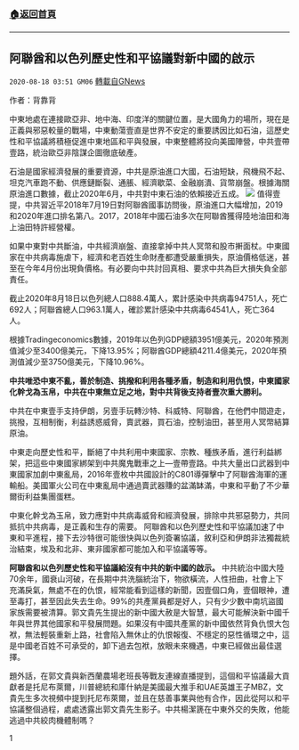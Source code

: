 ###  [:house:返回首頁](https://github.com/ourhimalayas/txt)
---

## 阿聯酋和以色列歷史性和平協議對新中國的啟示
`2020-08-18 03:51 GM06` [轉載自GNews](https://gnews.org/zh-hant/301345/)

作者：背靠背

中東地處在連接歐亞非、地中海、印度洋的關鍵位置，是大國角力的場所，現在是正義與邪惡較量的戰場，中東動蕩壹直是世界不安定的重要誘因比如石油，這歷史性和平協議將積極促進中東地區和平與發展，中東整體將投向美國陣營，中共壹帶壹路，統治歐亞非陰謀企圖徹底破產。

 石油是國家經濟發展的重要資源，中共是原油進口大國，石油短缺，飛機飛不起、坦克汽車跑不動、供應鏈斷裂、通脹、經濟歇菜、金融崩潰、貨幣崩盤。根據海關原油進口數據，截止2020年6月，中共對中東石油的依賴接近五成。
![](https://s3.amazonaws.com/gnews-media-offload/wp-content/uploads/2020/08/18034557/%E5%9B%BE%E7%89%87-1-6.png)
值得壹提，中共習近平2018年7月19日對阿聯酋國事訪問後，原油進口大幅增加，2019和2020年進口排名第八。2017，2018年中國石油多次在阿聯酋獲得陸地油田和海上油田特許經營權。

 如果中東對中共斷油，中共經濟崩盤、直接拿掉中共人冥幣和股市搟面杖。中東國家在中共病毒施虐下，經濟和老百姓生命財產都遭受嚴重損失，原油價格低迷，甚至在今年4月份出現負價格。有必要向中共討回真相、要求中共為巨大損失負全部責任。

 截止2020年8月18日以色列總人口888.4萬人，累計感染中共病毒94751人，死亡692人；阿聯酋總人口963.1萬人，確診累計感染中共病毒64541人，死亡364人。

 根據Tradingeconomics數據，2019年以色列GDP總額3951億美元，2020年預測值減少至3400億美元，下降13.95%；阿聯酋GDP總額4211.4億美元，2020年預測值減少至3750億美元，下降10.96%。

**中共唯恐中東不亂，善於制造、挑撥和利用各種矛盾，制造和利用仇恨，中東國家化幹戈為玉帛，中共在中東無立足之地，對中共背後支持者壹次重大勝利。**

中共在中東壹手支持伊朗，另壹手玩轉沙特、科威特、阿聯酋，在他們中間遊走，挑撥，互相制衡，利益誘惑威脅，賣武器，買石油，控制油田，甚至用人冥幣結算原油。

 中東走向歷史性和平，斷絕了中共利用中東國家、宗教、種族矛盾，進行利益綁架，把這些中東國家綁架到中共魔鬼戰車之上—壹帶壹路。中共大量出口武器到中東國家加劇中東亂局，2016年壹枚中共國設計的C801導彈擊中了阿聯酋海軍的運輸船。美國軍火公司在中東亂局中通過賣武器賺的盆滿缽滿，中東和平動了不少華爾街利益集團蛋糕。

 中東化幹戈為玉帛，致力應對中共病毒威脅和經濟發展，排除中共邪惡勢力，共同抵抗中共病毒，是正義和生存的需要。
阿聯酋和以色列歷史性和平協議加速了中東和平進程，接下去沙特很可能很快與以色列簽署協議，敘利亞和伊朗非法獨裁統治結束，埃及和北非、東非國家都可能加入和平協議等等。

**阿聯酋和以色列歷史性和平協議給沒有中共的新中國的啟示。**
 中共統治中國大陸70余年，國衰山河破，在長期中共洗腦統治下，物欲橫流，人性扭曲，社會上下充滿戾氣，無處不在的仇恨，經常能看到這樣的新聞，因壹個口角，壹個眼神，遭至毒打，甚至因此失去生命。99%的共產黨員都是好人，只有少少數中南坑盜國家族需要被清算。郭文貴先生提出的新中國大赦是大智慧，最大可能解決新中國千年與世界其他國家和平發展問題。如果沒有中國共產黨的新中國依然背負仇恨大包袱，無法輕裝重新上路，社會陷入無休止的仇恨報復、不穩定的惡性循環之中，這是中國老百姓不可承受的，卸下過去包袱，放眼未來機遇，中東已經做出最佳選擇。

 題外話，在郭文貴與新西蘭農場老班長等戰友連線直播提到，這個和平協議最大貢獻者是托尼布萊爾，川普總統和庫什納是美國最大推手和UAE英雄王子MBZ，文貴先生多次視頻中提到托尼布萊爾，並且在慈善事業與他有合作，因此從阿以和平協議整個過程，處處透露出郭文貴先生影子。中共楊潔篪在中東外交的失敗，他能逃過中共絞肉機體制嗎？



1
